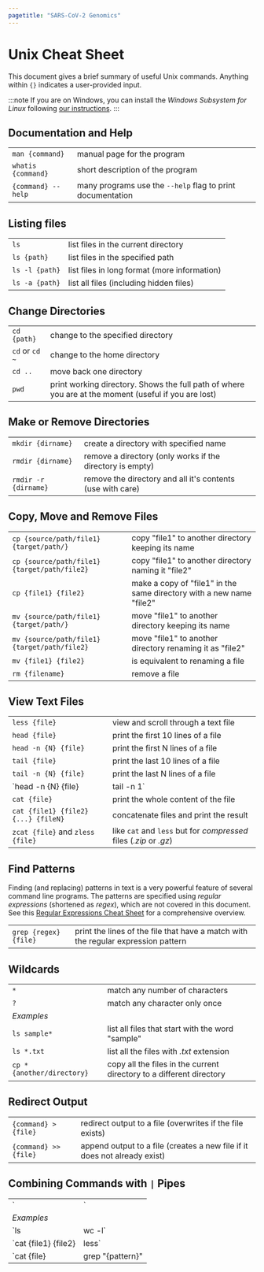 ```yaml
---
pagetitle: "SARS-CoV-2 Genomics"
---
```


# Unix Cheat Sheet 

This document gives a brief summary of useful Unix commands.
Anything within `{}` indicates a user-provided input.

:::note
If you are on Windows, you can install the _Windows Subsystem for Linux_ following [our instructions](104-wsl_windows.html). 
:::


## Documentation and Help

|||
| :---- | :---- |
| `man {command}`      | manual page for the program |
| `whatis {command}`   | short description of the program |
| `{command} --help`   | many programs use the `--help` flag to print documentation |

## Listing files

|||
| :---- | :---- |
| `ls` | list files in the current directory |
| `ls {path}` | list files in the specified path |
| `ls -l {path}` | list files in long format (more information) |
| `ls -a {path}` | list all files (including hidden files) |


## Change Directories 

|||
| :---- | :---- |
| `cd {path}` | change to the specified directory |
| `cd` or `cd ~`    | change to the home directory |
| `cd ..`           | move back one directory |
| `pwd` | print working directory. Shows the full path of where you are at the moment (useful if you are lost) |


## Make or Remove Directories

|||
| :---- | :---- |
| `mkdir {dirname}`     | create a directory with specified name |
| `rmdir {dirname}`     | remove a directory (only works if the directory is empty) |
| `rmdir -r {dirname}`  | remove the directory and all it's contents (use with care) |


## Copy, Move and Remove Files 

|||
| :---- | :---- |
| `cp {source/path/file1} {target/path/}` | copy "file1" to another directory keeping its name |
| `cp {source/path/file1} {target/path/file2}` | copy "file1" to another directory naming it "file2" |
| `cp {file1} {file2}` | make a copy of "file1" in the same directory with a new name "file2" |
| `mv {source/path/file1} {target/path/}` | move "file1" to another directory keeping its name |
| `mv {source/path/file1} {target/path/file2}` | move "file1" to another directory renaming it as "file2" |
| `mv {file1} {file2}` | is equivalent to renaming a file |
| `rm {filename}`        | remove a file |


## View Text Files

|||
| :---- | :---- |
| `less {file}` | view and scroll through a text file |
| `head {file}` | print the first 10 lines of a file |
| `head -n {N} {file}` | print the first N lines of a file |
| `tail {file}` | print the last 10 lines of a file |
| `tail -n {N} {file}` | print the last N lines of a file |
| `head -n {N} {file} | tail -n 1` | print the Nth line of a file |
| `cat {file}` | print the whole content of the file |
| `cat {file1} {file2} {...} {fileN}` | concatenate files and print the result |
| `zcat {file}` and `zless {file}` | like `cat` and `less` but for _compressed_ files (_.zip_ or _.gz_) |


## Find Patterns

Finding (and replacing) patterns in text is a very powerful feature of several command line programs. The patterns are specified using _regular expressions_ (shortened as _regex_), which are not covered in this document. 
See this [Regular Expressions Cheat Sheet](https://cheatography.com/davechild/cheat-sheets/regular-expressions/pdf/) for a comprehensive overview. 

|||
| :---- | :---- |
| `grep {regex} {file}` | print the lines of the file that have a match with the regular expression pattern |


## Wildcards

|||
| :---- | :---- |
| `*` | match any number of characters |
| `?` | match any character only once |
| _Examples_ | |
| `ls sample*` | list all files that start with the word "sample" |
| `ls *.txt` | list all the files with _.txt_ extension |
| `cp * {another/directory}` | copy all the files in the current directory to a different directory |


## Redirect Output

|||
| :---- | :---- |
| `{command} > {file}` | redirect output to a file (overwrites if the file exists) |
| `{command} >> {file}` | append output to a file (creates a new file if it does not already exist) |


## Combining Commands with `|` Pipes

|||
| :---- | :---- |
| `<command1> | <command2>` | the output of "command1" is passed as input to "command2" |
| _Examples_ | |
| `ls | wc -l` | count the number of files in a directory |
| `cat {file1} {file2} | less` | concatenate files and view them with _less_ |
| `cat {file} | grep "{pattern}" | wc -l` | count how many lines in the file have a match with "pattern" |


